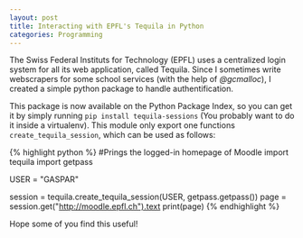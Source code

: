 ```yaml
---
layout: post
title: Interacting with EPFL's Tequila in Python
categories: Programming
---
```


The Swiss Federal Instituts for Technology (EPFL) uses a centralized login system for all its web application, called Tequila.
Since I sometimes write webscrapers for some school services (with the help of *@gcmalloc*), I created a simple python package to handle authentification.

This package is now available on the Python Package Index, so you can get it by simply running `pip install tequila-sessions`
(You probably want to do it inside a virtualenv).
This module only export one functions `create_tequila_session`, which can be used as follows:

{% highlight python %}
#Prings the logged-in homepage of Moodle
import tequila
import getpass

USER = "GASPAR"

session = tequila.create_tequila_session(USER, getpass.getpass())
page = session.get("http://moodle.epfl.ch").text
print(page)
{% endhighlight %}

Hope some of you find this useful!


